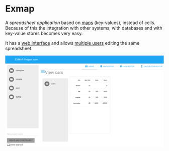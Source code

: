 # Exmap

A *spreadsheet application* based on [maps](../../wiki/Maps) (key-values), instead of cells. Because of this the integration with other systems, with databases and with key-value stores becomes very easy.

It has a [web interface](../../wiki/UI%3A.Projects) and allows [multiple users](../../wiki/Architecture) editing the same spreadsheet.
 
![Exmap](docs/exmap_gui.png)
